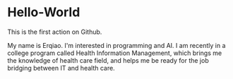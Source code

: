 # Hello-World
This is the first action on Github.

My name is Erqiao. I'm interested in programming and AI. I am recently in a college program called Health Information Management, which brings me the knowledge of health care field, and helps me be ready for the job bridging between IT and health care. 
